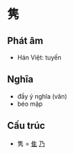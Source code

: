 # 隽

## Phát âm
* Hán Việt: tuyến

## Nghĩa
* đầy ý nghĩa (văn)
* béo mập

## Cấu trúc
* 隽 = [隹](隹.md) [乃](乃.md)

<script>window.HANZI_FIELD='隽';</script>